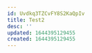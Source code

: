 ```yaml
---
id: Uvdkq3TZCvFY8S2KaQpIv
title: Test2
desc: ''
updated: 1644395129455
created: 1644395129455
---
```


